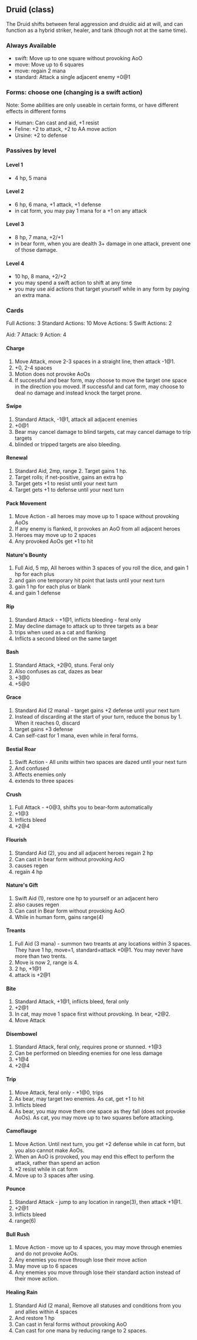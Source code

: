 ## Druid (class)

The Druid shifts between feral aggression and druidic aid at will, and can function as a hybrid
striker, healer, and tank (though not at the same time).

### Always Available

* swift: Move up to one square without provoking AoO
* move: Move up to 6 squares
* move: regain 2 mana
* standard: Attack a single adjacent enemy +0@1

### Forms: choose one (changing is a swift action)

Note: Some abilities are only useable in certain forms,
or have different effects in different forms

* Human: Can cast and aid, +1 resist
* Feline: +2 to attack, +2 to AA move action
* Ursine: +2 to defense

### Passives by level

#### Level 1
* 4 hp, 5 mana

#### Level 2
* 6 hp, 6 mana, +1 attack, +1 defense
* in cat form, you may pay 1 mana for a +1 on any attack

#### Level 3
* 8 hp, 7 mana, +2/+1
* in bear form, when you are dealth 3+ damage in one attack, prevent one of those damage.

#### Level 4
* 10 hp, 8 mana, +2/+2
* you may spend a swift action to shift at any time
* you may use aid actions that target yourself while in any form by paying an extra mana.


### Cards

Full Actions: 3
Standard Actions: 10
Move Actions: 5
Swift Actions: 2

Aid: 7
Attack: 9
Action: 4

#### Charge
1. Move Attack, move 2-3 spaces in a straight line, then attack -1@1.
2. +0, 2-4 spaces
3. Motion does not provoke AoOs
4. If successful and bear form, may choose to move the target one space in the direction you moved.
   If successful and cat form, may choose to deal no damage and instead knock the target prone.

#### Swipe
1. Standard Attack, -1@1, attack all adjacent enemies
2. +0@1
3. Bear may cancel damage to blind targets, cat may cancel damage to trip targets
4. blinded or tripped targets are also bleeding.

#### Renewal
1. Standard Aid, 2mp, range 2. Target gains 1 hp.
2. Target rolls; if net-positive, gains an extra hp
3. Target gets +1 to resist until your next turn
4. Target gets +1 to defense until your next turn

#### Pack Movement
1. Move Action - all heroes may move up to 1 space without provoking AoOs
2. If any enemy is flanked, it provokes an AoO from all adjacent heroes
3. Heroes may move up to 2 spaces
4. Any provoked AoOs get +1 to hit

#### Nature's Bounty
1. Full Aid, 5 mp, All heroes within 3 spaces of you roll the dice, and gain 1 hp for each plus
2. and gain one temporary hit point that lasts until your next turn
3. gain 1 hp for each plus or blank
4. and gain 1 defense

#### Rip
1. Standard Attack - +1@1, inflicts bleeding - feral only
2. May decline damage to attack up to three targets as a bear
3. trips when used as a cat and flanking
4. Inflicts a second bleed on the same target

#### Bash
1. Standard Attack, +2@0, stuns. Feral only
2. Also confuses as cat, dazes as bear
3. +3@0
4. +5@0

#### Grace
1. Standard Aid (2 mana) - target gains +2 defense until your next turn
2. Instead of discarding at the start of your turn, reduce the bonus by 1. When it reaches 0, discard
3. target gains +3 defense
4. Can self-cast for 1 mana, even while in feral forms.

#### Bestial Roar
1. Swift Action - All *units* within two spaces are dazed until your next turn
2. And confused
3. Affects enemies only
4. extends to three spaces

#### Crush
1. Full Attack - +0@3, shifts you to bear-form automatically
2. +1@3
3. Inflicts bleed
4. +2@4

#### Flourish
1. Standard Aid (2), you and all adjacent heroes regain 2 hp
2. Can cast in bear form without provoking AoO
3. causes regen
4. regain 4 hp

#### Nature's Gift
1. Swift Aid (1), restore one hp to yourself or an adjacent hero
2. also causes regen
3. Can cast in Bear form without provoking AoO
4. While in human form, gains range(4)

#### Treants
1. Full Aid (3 mana) - summon two treants at any locations within 3 spaces.
They have 1 hp, move=1, standard=attack +0@1. You may never have more than two trents.
2. Move is now 2, range is 4.
3. 2 hp, +1@1
4. attack is +2@1

#### Bite
1. Standard Attack, +1@1, inflicts bleed, feral only
2. +2@1
3. In cat, may move 1 space first without provoking. In bear, +2@2.
4. Move Attack

#### Disembowel
1. Standard Attack, feral only, requires prone or stunned. +1@3
2. Can be performed on bleeding enemies for one less damage
3. +1@4
4. +2@4

#### Trip
1. Move Attack, feral only - +1@0, trips
2. As bear, may target two enemies. As cat, get +1 to hit
3. Inflicts bleed
4. As bear, you may move them one space as they fall (does not provoke AoOs). As cat,
   you may move up to two squares before attacking.

#### Camoflauge
1. Move Action. Until next turn, you get +2 defense while in cat form, but you also cannot make AoOs.
2. When an AoO is provoked, you may end this effect to perform the attack, rather than spend an action
3. +2 resist while in cat form
4. Move up to 3 spaces after using.

#### Pounce
1. Standard Attack - jump to any location in range(3), then attack +1@1.
2. +2@1
3. Inflicts bleed
4. range(6)

#### Bull Rush
1. Move Action - move up to 4 spaces, you may move through enemies and do not provoke AoOs.
2. Any enemies you move through lose their move action
3. May move up to 6 spaces
4. Any enemies you move through lose their standard action instead of their move action.

#### Healing Rain
1. Standard Aid (2 mana), Remove all statuses and conditions from you and allies within 4 spaces
2. And restore 1 hp
3. Can cast in feral forms without provoking AoO
4. Can cast for one mana by reducing range to 2 spaces.
